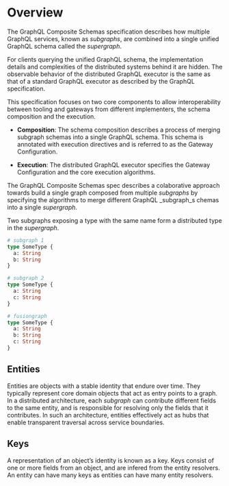 # Overview

The GraphQL Composite Schemas specification describes how multiple GraphQL services,
known as _subgraphs_, are combined into a single unified GraphQL schema called the
_supergraph_.

For clients querying the unified GraphQL schema, the implementation details and complexities
of the distributed systems behind it are hidden. The observable behavior of the distributed
GraphQL executor is the same as that of a standard GraphQL executor as described by
the GraphQL specification.

This specification focuses on two core components to allow interoperability between
tooling and gateways from  different implementers, the schema composition and the execution.

- **Composition**: The schema composition describes a process of merging subgraph schemas
  into a single GraphQL schema. This schema is annotated with execution directives and is referred
  to as the Gateway Configuration.

- **Execution**: The distributed GraphQL executor specifies the Gateway Configuration and
  the core execution algorithms.

The GraphQL Composite Schemas spec describes a colaborative approach towards build a single graph composed from multiple
_subgraphs_ by specifying the algorithms to merge different GraphQL _subgraph_s chemas into a single
_supergraph_.

Two subgraphs exposing a type with the same name form a distributed type in the _supergraph_.

```graphql example
# subgraph 1
type SomeType {
  a: String
  b: String
}

# subgraph 2
type SomeType {
  a: String
  c: String
}

# fusiongraph
type SomeType {
  a: String
  b: String
  c: String
}
```

## Entities

Entities are objects with a stable identity that endure over time. They typically represent core domain objects that act as entry points to a graph. In a distributed architecture, each _subgraph_ can contribute different fields to the same entity, and is responsible for resolving only the fields that it contributes. In such an architecture, entities effectively act as hubs that enable transparent traversal across service boundaries.

## Keys

A representation of an object’s identity is known as a key. Keys consist of one or more fields from an object, and are infered from the entity resolvers. An entity can have many keys as entities can have many entity resolvers.
